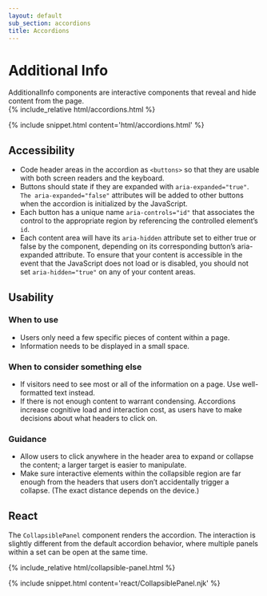 ```yaml
---
layout: default
sub_section: accordions
title: Accordions
---
```


# Additional Info

<div class="va-introtext" markdown="1">
AdditionalInfo components are interactive components that reveal and hide content from the page.
</div>

<div class="site-c-showcase">
{% include_relative html/accordions.html %}
</div>

{% include snippet.html content='html/accordions.html' %}


## Accessibility

* Code header areas in the accordion as `<buttons>` so that they are usable with both screen readers and the keyboard.
* Buttons should state if they are expanded with `aria-expanded="true"`. `The aria-expanded="false"` attributes will be added to other buttons when the accordion is initialized by the JavaScript.
* Each button has a unique name `aria-controls="id"` that associates the control to the appropriate region by referencing the controlled element’s `id`.
* Each content area will have its `aria-hidden` attribute set to either true or false by the component, depending on its corresponding button’s aria-expanded attribute. To ensure that your content is accessible in the event that the JavaScript does not load or is disabled, you should not set `aria-hidden="true"` on any of your content areas.

## Usability

### When to use

* Users only need a few specific pieces of content within a page.
* Information needs to be displayed in a small space.

### When to consider something else

* If visitors need to see most or all of the information on a page. Use well-formatted text instead.
* If there is not enough content to warrant condensing. Accordions increase cognitive load and interaction cost, as users have to make decisions about what headers to click on.

### Guidance

* Allow users to click anywhere in the header area to expand or collapse the content; a larger target is easier to manipulate.
* Make sure interactive elements within the collapsible region are far enough from the headers that users don’t accidentally trigger a collapse. (The exact distance depends on the device.)

## React

The `CollapsiblePanel` component renders the accordion. The interaction is slightly different from the default accordion behavior, where multiple panels within a set can be open at the same time.

<div class="site-c-showcase">
{% include_relative html/collapsible-panel.html %}
</div>

{% include snippet.html content='react/CollapsiblePanel.njk' %}

